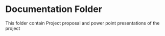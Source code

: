 # Documentation Folder

This folder contain Project proposal and power point presentations of the project
